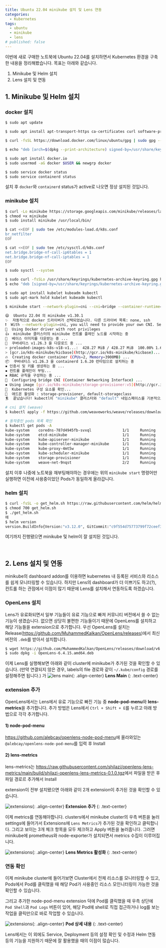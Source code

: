 ```yaml
---
title: Ubuntu 22.04 minikube 설치 및 Lens 연동
categories:
  - Kubernetes
tags:
  - ubuntu
  - minikube
  - lens
# published: false
---
```


이번에 새로 구매한 노트북에 Ubuntu 22.04를 설치하면서 Kubernetes 환경을 구축한 내용을 정리해봤습니다. 목표는 아래와 같습니다.

1. Minikube 및 Helm 설치
2. Lens 설치 및 연동

## 1. Minikube 및 Helm 설치

### docker 설치

```bash
$ sudo apt update

$ sudo apt install apt-transport-https ca-certificates curl software-properties-common

$ curl -fsSL https://download.docker.com/linux/ubuntu/gpg | sudo gpg --dearmor -o /usr/share/keyrings/docker-archive-keyring.gpg

$ echo "deb [arch=$(dpkg --print-architecture) signed-by=/usr/share/keyrings/docker-archive-keyring.gpg] https://download.docker.com/linux/ubuntu $(lsb_release -cs) stable" | sudo tee /etc/apt/sources.list.d/docker.list > /dev/null

$ sudo apt install docker.io
$ sudo usermod -aG docker $USER && newgrp docker

$ sudo service docker status
$ sudo service containerd status
```

설치 후 `docker`와 `containerd` status가 active로 나오면 정상 설치된 것입니다.


### minikube 설치

```bash
$ curl -Lo minikube https://storage.googleapis.com/minikube/releases/latest/minikube-linux-amd64
$ chmod +x minikube
$ sudo install minikube /usr/local/bin/

$ cat <<EOF | sudo tee /etc/modules-load.d/k8s.conf
br_netfilter
EOF

$ cat <<EOF | sudo tee /etc/sysctl.d/k8s.conf
net.bridge.bridge-nf-call-ip6tables = 1
net.bridge.bridge-nf-call-iptables = 1
EOF

$ sudo sysctl --system

$ sudo curl -fsSLo /usr/share/keyrings/kubernetes-archive-keyring.gpg https://packages.cloud.google.com/apt/doc/apt-key.gpg
$ echo "deb [signed-by=/usr/share/keyrings/kubernetes-archive-keyring.gpg] https://apt.kubernetes.io/ kubernetes-xenial main" | sudo tee /etc/apt/sources.list.d/kubernetes.list

$ sudo apt install kubelet kubeadm kubectl
$ sudo apt-mark hold kubelet kubeadm kubectl

$ minikube start --network-plugin=cni --cni=bridge --container-runtime=containerd --bootstrapper=kubeadm

😄  Ubuntu 22.04 의 minikube v1.30.1
✨  자동적으로 docker 드라이버가 선택되었습니다. 다른 드라이버 목록: none, ssh
❗  With --network-plugin=cni, you will need to provide your own CNI. See --cni flag as a user-friendly alternative
📌  Using Docker driver with root privileges
👍  minikube 클러스터의 minikube 컨트롤 플레인 노드를 시작하는 중
🚜  베이스 이미지를 다운받는 중 ...
💾  쿠버네티스 v1.26.3 을 다운로드 중 ...
> preloaded-images-k8s-v18-v1...:  428.27 MiB / 428.27 MiB  100.00% 1.66 Mi
> [gcr.io/k8s-minikube/kicbase](http://gcr.io/k8s-minikube/kicbase)...:  373.53 MiB / 373.53 MiB  100.00% 1.34 Mi
🔥  Creating docker container (CPUs=2, Memory=3900MB) ...
📦  쿠버네티스 v1.26.3 을 containerd 1.6.20 런타임으로 설치하는 중
▪ 인증서 및 키를 생성하는 중 ...
▪ 컨트롤 플레인이 부팅...
▪ RBAC 규칙을 구성하는 중 ...
🔗  Configuring bridge CNI (Container Networking Interface) ...
▪ Using image [gcr.io/k8s-minikube/storage-provisioner:v5](http://gcr.io/k8s-minikube/storage-provisioner:v5)
🔎  Kubernetes 구성 요소를 확인...
🌟  애드온 활성화 : storage-provisioner, default-storageclass
🏄  끝났습니다! kubectl이 "minikube" 클러스터와 "default" 네임스페이스를 기본적으로 사용하도록 구성되었습니다.

# cni 설치 (weave)
$ kubectl apply -f https://github.com/weaveworks/weave/releases/download/v2.8.1/weave-daemonset-k8s.yaml

# 동작중인 pods 목록 확인
$ kubectl get pods -A
kube-system    coredns-787d4945fb-svxql              1/1     Running   0               10m
kube-system    etcd-minikube                         1/1     Running   0               10m
kube-system    kube-apiserver-minikube               1/1     Running   0               10m
kube-system    kube-controller-manager-minikube      1/1     Running   0               10m
kube-system    kube-proxy-4mt5w                      1/1     Running   0               10m
kube-system    kube-scheduler-minikube               1/1     Running   0               10m
kube-system    storage-provisioner                   1/1     Running   0               10m
kube-system    weave-net-9nqst                       2/2     Running   0               12m

```

설치 이후 나중에 노트북을 재부팅해야하는 경우에는 위의 `minikube start` 명령어만 실행하면 이전에 사용중이었던 Pods가 동일하게 올라갑니다.

### helm 설치

```bash
$ curl -fsSL -o get_helm.sh https://raw.githubusercontent.com/helm/helm/main/scripts/get-helm-3
$ chmod 700 get_helm.sh
$ ./get_helm.sh
에
$ helm version
version.BuildInfo{Version:"v3.12.0", GitCommit:"c9f554d75773799f72ceef38c51210f1842a1dea", GitTreeState:"clean", GoVersion:"go1.20.3"}
```

여기까지 진행됐으면 minikube 및 helm이 잘 설치된 것입니다.

<br>

## 2. Lens 설치 및 연동
minikube의 dashboard addon를 이용하면 kubernetes 내 등록된 서비스와 리소스를 쉽게 모니터링할 수 있습니다. 하지만 Lens의 dashboard가 더 이쁘기도 하고(?), 컨트롤 하는 관점에서 이점이 많기 때문에 Lens를 설치해서 연동하도록 하겠습니다.

### OpenLens 설치
Lens가 유료화되면서 일부 기능들이 유료 기능으로 빠져 커뮤니티 버전에서 쓸 수 없는 기능이 생겼습니다. 없으면 상당히 불편한 기능들이기 때문에 OpenLens를 설치하고 해당 기능들을 extension으로 추가합니다. 우선 OpenLens를 설치는 Release(<https://github.com/MuhammedKalkan/OpenLens/releases>)에서 최신버전의 `.deb`를 받아서 설치합니다.

```bash
$ wget https://github.com/MuhammedKalkan/OpenLens/releases/download/v6.4.15/OpenLens-6.4.15.amd64.deb
$ sudo dpkg -i OpenLens-6.4.15.amd64.deb
```

이제 Lens를 실행해보면 아래와 같이 cluster에 minikube가 추가된 것을 확인할 수 있습니다.
(만약 연결되지 않은 경우, labels의 file 경로와 같이 `~/.kube/config` 경로를 설정해주면 됩니다.)
가
![lens main](/assets/images/posts/2023-7-1-ubuntu-minikube-and-lens/lens_main.png){: .align-center}
**Lens Main**
{: .text-center}

### extension 추가
OpenLens에서는 Lens에서 유료 기능으로 빠진 기능 중 **node-pod-menu**와 **lens-metrics**을 추가합니다. 추가 방법은 Lens에서 `Ctrl + Shift + E`를 누르고 아래 방법으로 각각 추가합니다.

#### 1) node-pod-menu
<https://github.com/alebcay/openlens-node-pod-menu>에 올라와있는 `@alebcay/openlens-node-pod-menu`를 입력 후 Install

#### 2) lens-metrics
lens-metrics는 <https://raw.githubusercontent.com/shilazi/openlens-lens-metrics/main/build/shilazi-openlens-lens-metrics-0.1.0.tgz>에서 파일을 받은 후 파일 경로르 추가해서 Install

extension이 전부 설치됐으면 아래와 같이 2개 extension이 추가된 것을 확인할 수 있습니다.

![extensions](/assets/images/posts/2023-7-1-ubuntu-minikube-and-lens/lens_extension_install.png){: .align-center}
**Extension 추가**
{: .text-center}

이제 metrics를 연동해야합니다. clusters에서 minikube cluster의 우측 버튼을 눌러 settings에 들어가서 Extensions에 `Lens Metrics`가 추가된 것을 확인하고 클릭합니다. 그리고 보이는 3개 체크 항목을 모두 체크하고 Apply 버튼을 눌러줍니다. 그러면 minikube에 prometheus와 node-exporter가 설치되면서 metrics 수집이 이루어집니다.

![extensions](/assets/images/posts/2023-7-1-ubuntu-minikube-and-lens/lens_metrics.png){: .align-center}
**Lens Metrics 활성화**
{: .text-center}

### 연동 확인
이제 minikube cluster에 들어가보면 Cluster에서 전체 리소스를 모니터링할 수 있고, Pods에서 Pod를 클릭했을 때 해당 Pod가 사용중인 리소스 모인니터링이 가능한 것을 확인할 수 있습니다.

그리고 추가한 node-pod-menu extension 덕에 Pod를 클릭했을 때 우측 상단에 `Pod Shell`과 `Pod Logs` 버튼이 있어, 해당 Pod에 shell로 직접 접근하거나 log를 보는 작업을 클릭만으로 바로 작업할 수 있습니다.

![extensions](/assets/images/posts/2023-7-1-ubuntu-minikube-and-lens/lens_pods.png){: .align-center}
**Pod 상세 내용**
{: .text-center}

Lens에서는 이 외에도 Service, Deployment 등의 설정 확인 및 수정과 Helm 연동 등의 기능을 지원하기 때문에 잘 활용했을 때의 이점이 많습니다.
